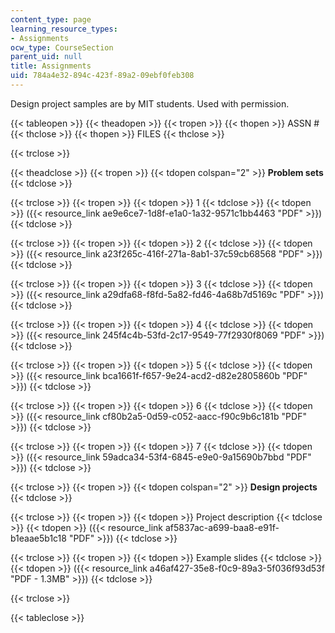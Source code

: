 ```yaml
---
content_type: page
learning_resource_types:
- Assignments
ocw_type: CourseSection
parent_uid: null
title: Assignments
uid: 784a4e32-894c-423f-89a2-09ebf0feb308
---
```


Design project samples are by MIT students. Used with permission.

{{< tableopen >}}
{{< theadopen >}}
{{< tropen >}}
{{< thopen >}}
ASSN #
{{< thclose >}}
{{< thopen >}}
FILES
{{< thclose >}}

{{< trclose >}}

{{< theadclose >}}
{{< tropen >}}
{{< tdopen colspan="2" >}}
**Problem sets**
{{< tdclose >}}

{{< trclose >}}
{{< tropen >}}
{{< tdopen >}}
1
{{< tdclose >}}
{{< tdopen >}}
({{< resource_link ae9e6ce7-1d8f-e1a0-1a32-9571c1bb4463 "PDF" >}})
{{< tdclose >}}

{{< trclose >}}
{{< tropen >}}
{{< tdopen >}}
2
{{< tdclose >}}
{{< tdopen >}}
({{< resource_link a23f265c-416f-271a-8ab1-37c59cb68568 "PDF" >}})
{{< tdclose >}}

{{< trclose >}}
{{< tropen >}}
{{< tdopen >}}
3
{{< tdclose >}}
{{< tdopen >}}
({{< resource_link a29dfa68-f8fd-5a82-fd46-4a68b7d5169c "PDF" >}})
{{< tdclose >}}

{{< trclose >}}
{{< tropen >}}
{{< tdopen >}}
4
{{< tdclose >}}
{{< tdopen >}}
({{< resource_link 245f4c4b-53fd-2c17-9549-77f2930f8069 "PDF" >}})
{{< tdclose >}}

{{< trclose >}}
{{< tropen >}}
{{< tdopen >}}
5
{{< tdclose >}}
{{< tdopen >}}
({{< resource_link bca1661f-f657-9e24-acd2-d82e2805860b "PDF" >}})
{{< tdclose >}}

{{< trclose >}}
{{< tropen >}}
{{< tdopen >}}
6
{{< tdclose >}}
{{< tdopen >}}
({{< resource_link cf80b2a5-0d59-c052-aacc-f90c9b6c181b "PDF" >}})
{{< tdclose >}}

{{< trclose >}}
{{< tropen >}}
{{< tdopen >}}
7
{{< tdclose >}}
{{< tdopen >}}
({{< resource_link 59adca34-53f4-6845-e9e0-9a15690b7bbd "PDF" >}})
{{< tdclose >}}

{{< trclose >}}
{{< tropen >}}
{{< tdopen colspan="2" >}}
**Design projects**
{{< tdclose >}}

{{< trclose >}}
{{< tropen >}}
{{< tdopen >}}
Project description
{{< tdclose >}}
{{< tdopen >}}
({{< resource_link af5837ac-a699-baa8-e91f-b1eaae5b1c18 "PDF" >}})
{{< tdclose >}}

{{< trclose >}}
{{< tropen >}}
{{< tdopen >}}
Example slides
{{< tdclose >}}
{{< tdopen >}}
({{< resource_link a46af427-35e8-f0c9-89a3-5f036f93d53f "PDF - 1.3MB" >}})
{{< tdclose >}}

{{< trclose >}}

{{< tableclose >}}